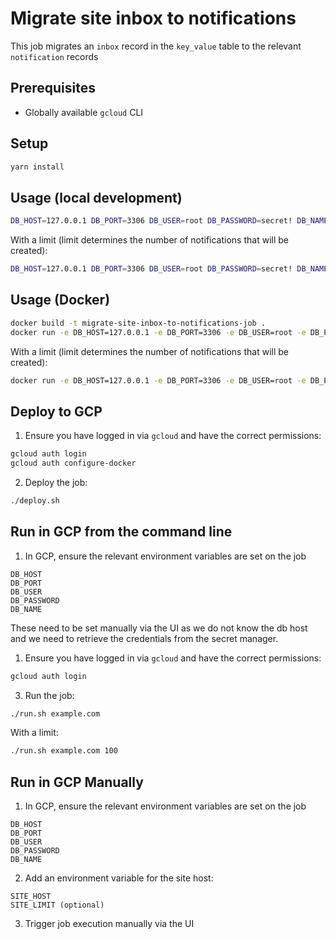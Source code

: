 # Migrate site inbox to notifications

This job migrates an `inbox` record in the `key_value` table to the
relevant `notification` records

## Prerequisites

- Globally available `gcloud` CLI

## Setup

```bash
yarn install
```

## Usage (local development)

```bash
DB_HOST=127.0.0.1 DB_PORT=3306 DB_USER=root DB_PASSWORD=secret! DB_NAME=activitypub node index.mjs example.com
```

With a limit (limit determines the number of notifications that will be created):

```bash
DB_HOST=127.0.0.1 DB_PORT=3306 DB_USER=root DB_PASSWORD=secret! DB_NAME=activitypub node index.mjs example.com 100
```

## Usage (Docker)

```bash
docker build -t migrate-site-inbox-to-notifications-job .
docker run -e DB_HOST=127.0.0.1 -e DB_PORT=3306 -e DB_USER=root -e DB_PASSWORD=secret! -e DB_NAME=activitypub migrate-site-inbox-to-notifications-job example.com
```

With a limit (limit determines the number of notifications that will be created):

```bash
docker run -e DB_HOST=127.0.0.1 -e DB_PORT=3306 -e DB_USER=root -e DB_PASSWORD=secret! -e DB_NAME=activitypub migrate-site-inbox-to-notifications-job example.com 100
```

## Deploy to GCP

1. Ensure you have logged in via `gcloud` and have the correct permissions:

```bash
gcloud auth login
gcloud auth configure-docker
```

2. Deploy the job:

```bash
./deploy.sh
```

## Run in GCP from the command line

1. In GCP, ensure the relevant environment variables are set on the job

```
DB_HOST
DB_PORT
DB_USER
DB_PASSWORD
DB_NAME
```

These need to be set manually via the UI as we do not know the db host      
and we need to retrieve the credentials from the secret manager.

1. Ensure you have logged in via `gcloud` and have the correct permissions:

```bash
gcloud auth login
```

3. Run the job:

```bash
./run.sh example.com
```

With a limit:

```bash
./run.sh example.com 100
```

## Run in GCP Manually

1. In GCP, ensure the relevant environment variables are set on the job

```
DB_HOST
DB_PORT
DB_USER
DB_PASSWORD
DB_NAME
```

2. Add an environment variable for the site host:

```
SITE_HOST
SITE_LIMIT (optional)
```

3. Trigger job execution manually via the UI
